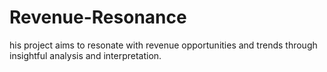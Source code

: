 # Revenue-Resonance
his project aims to resonate with revenue opportunities and trends through insightful analysis and interpretation.

